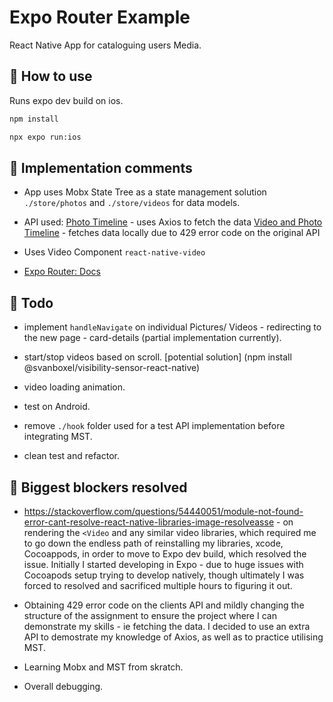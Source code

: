 # Expo Router Example

React Native App for cataloguing users Media.


## 🚀 How to use

Runs expo dev build on ios.

```sh
npm install
```

```sh
npx expo run:ios
```

## 🚀 Implementation comments

- App uses Mobx State Tree as a state management solution `./store/photos` and `./store/videos` for data models.

- API used: 
[Photo Timeline](https://api.slingacademy.com/v1/sample-data/photos) - uses Axios to fetch the data
[Video and Photo Timeline](./mock/api.json) - fetches data locally due to 429 error code on the original API

- Uses Video Component `react-native-video`

- [Expo Router: Docs](https://docs.expo.dev/router/introduction/)

## 📝 Todo

- implement `handleNavigate` on individual Pictures/ Videos - redirecting to the new page - card-details (partial implementation currently).

- start/stop videos based on scroll. [potential solution] (npm install @svanboxel/visibility-sensor-react-native)

- video loading animation.

- test on Android.

- remove `./hook` folder used for a test API implementation before integrating MST.

- clean test and refactor.


## 📝 Biggest blockers resolved

- https://stackoverflow.com/questions/54440051/module-not-found-error-cant-resolve-react-native-libraries-image-resolveasse - on rendering the `<Video` and any similar video libraries, which required me to go down the endless path of reinstalling my libraries, xcode, Cocoappods, in order to move to Expo dev build, which resolved the issue. Initially I started developing in Expo - due to huge issues with Cocoapods setup trying to develop natively, though ultimately I was forced to resolved and sacrificed multiple hours to figuring it out. 

- Obtaining 429 error code on the clients API and mildly changing the structure of the assignment to ensure the project where I can demonstrate my skills - ie fetching the data. I decided to use an extra API to demostrate my knowledge of Axios, as well as to practice utilising MST. 

- Learning Mobx and MST from skratch.

- Overall debugging. 




